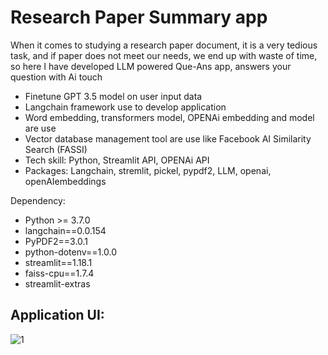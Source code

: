 # Research Paper Summary app
 
When it comes to studying a research paper document, it is a very tedious task, and if paper does not meet our needs, we end up with waste of time, so here I have developed LLM powered Que-Ans app, answers your question with Ai touch

-	Finetune GPT 3.5 model on user input data
-	Langchain framework use to develop application
-	Word embedding, transformers model, OPENAi embedding and model are use 
-	Vector database management tool are use like Facebook AI Similarity Search (FASSI)
-	Tech skill: Python, Streamlit API, OPENAi API
-	Packages: Langchain, stremlit, pickel, pypdf2, LLM, openai, openAIembeddings

Dependency:
- Python >= 3.7.0
- langchain==0.0.154
- PyPDF2==3.0.1
- python-dotenv==1.0.0
- streamlit==1.18.1
- faiss-cpu==1.7.4
- streamlit-extras

## Application UI:
![1](https://github.com/ajitwankhede/Research_Paper_Summary_app/assets/85306409/1341ebd2-8e16-4019-85c2-1e6502eb3a0e)

